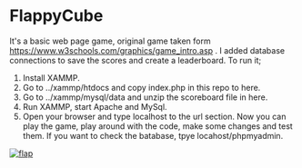 # FlappyCube
It's a basic web page game, original game taken form https://www.w3schools.com/graphics/game_intro.asp . I added database connections to save the scores and create a leaderboard. To run it;
1) Install XAMMP.
2) Go to ../xammp/htdocs and copy index.php in this repo to here.
3) Go to ../xammp/mysql/data and unzip the scoreboard file in here.
4) Run XAMMP, start Apache and MySql.
5) Open your browser and type localhost to the url section. 
Now you can play the game, play around with the code, make some changes and test them.
If you want to check the batabase, tpye locahost/phpmyadmin.

<a href="https://ibb.co/fXgCLT"><img src="https://preview.ibb.co/k2kuZo/flap.png" alt="flap" border="0"></a>
